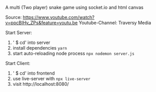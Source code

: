 A multi (Two player) snake game using socket.io and html canvas

Source: https://www.youtube.com/watch?v=ppcBIHv_ZPs&feature=youtu.be
Youtube-Channel: Traversy Media

Start Server: 
1. ' $ cd' into server
2. install dependencies ``` yarn ```
2. start auto-reloading node process ``` npx nodemon server.js ```

Start Client:
1. ' $ cd' into frontend
2. use live-server with ``` npx live-server ```
3. visit http://localhost:8080/
